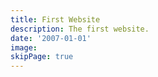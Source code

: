 ```yaml
---
title: First Website
description: The first website.
date: '2007-01-01'
image:
skipPage: true
---
```

